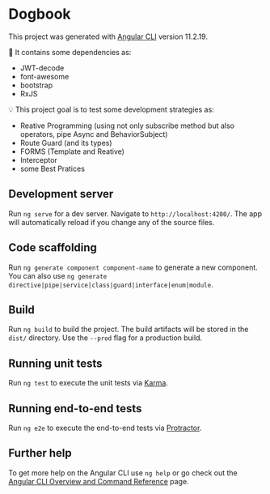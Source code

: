 # Dogbook

This project was generated with [Angular CLI](https://github.com/angular/angular-cli) version 11.2.19.

🧰 It contains some dependencies as:

- JWT-decode
- font-awesome
- bootstrap
- RxJS

💡 This project goal is to test some development strategies as:

- Reative Programming (using not only subscribe method but also operators, pipe Async and BehaviorSubject)
- Route Guard (and its types)
- FORMS (Template and Reative)
- Interceptor
- some Best Pratices

## Development server

Run `ng serve` for a dev server. Navigate to `http://localhost:4200/`. The app will automatically reload if you change any of the source files.

## Code scaffolding

Run `ng generate component component-name` to generate a new component. You can also use `ng generate directive|pipe|service|class|guard|interface|enum|module`.

## Build

Run `ng build` to build the project. The build artifacts will be stored in the `dist/` directory. Use the `--prod` flag for a production build.

## Running unit tests

Run `ng test` to execute the unit tests via [Karma](https://karma-runner.github.io).

## Running end-to-end tests

Run `ng e2e` to execute the end-to-end tests via [Protractor](http://www.protractortest.org/).

## Further help

To get more help on the Angular CLI use `ng help` or go check out the [Angular CLI Overview and Command Reference](https://angular.io/cli) page.
